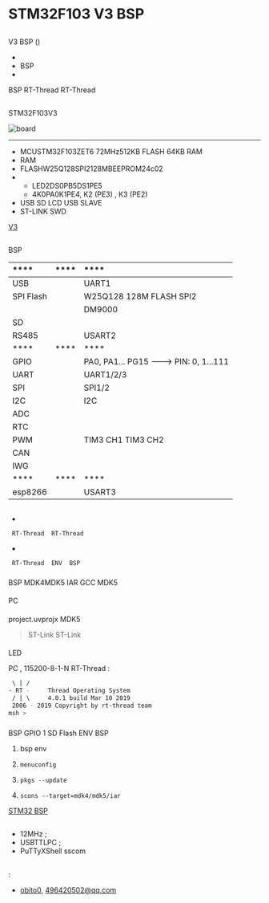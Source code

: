 # STM32F103 V3 BSP 

## 

 V3  BSP () 



- 
- BSP 
- 

 BSP RT-Thread  RT-Thread 

## 

STM32F103V3



![board](figures/board.png)

 **** 

- MCUSTM32F103ZET6 72MHz512KB FLASH 64KB RAM
-  RAM
-  FLASHW25Q128SPI2128MBEEPROM24c02
- 
  - LED2DS0PB5DS1PE5
  - 4K0PA0K1PE4, K2 (PE3) , K3 (PE2)
- USB SD LCD USB SLAVE
-  ST-LINK SWD 

[V3](http://www.openedv.com/thread-13912-1-1.html)

## 

 BSP 

| ****      | **** | ****                              |
| :----------------- | :----------: | :------------------------------------- |
| USB         |          |    UART1                              |
| SPI Flash         |          |   W25Q128 128M FLASH  SPI2           |
|             |          |    DM9000                             |
| SD              |          |                                      |
| RS485             |          |    USART2                            |
| ****      | **** | ****                               |
| GPIO              |          | PA0, PA1... PG15 ---> PIN: 0, 1...111 |
| UART              |          | UART1/2/3                             |
| SPI               |          | SPI1/2                            	  |
| I2C               |          |  I2C                              |
| ADC               |          |                                      |
| RTC               |          |  |
| PWM               |          | TIM3 CH1  TIM3 CH2                   |
| CAN               |          |                                      |
| IWG               |          |                                      |
| ****       | **** | ****                              |
|    esp8266        |          |    USART3                            |

## 



- 

     RT-Thread  RT-Thread  

- 

     RT-Thread  ENV  BSP 


### 

 BSP  MDK4MDK5  IAR  GCC  MDK5 

#### 

 PC

#### 

 project.uvprojx  MDK5 

>  ST-Link  ST-Link 

#### 

 LED  

 PC , 115200-8-1-N RT-Thread :

```bash
 \ | /
- RT -     Thread Operating System
 / | \     4.0.1 build Mar 10 2019
 2006 - 2019 Copyright by rt-thread team
msh >
```
### 

 BSP  GPIO  1  SD Flash  ENV BSP 

1.  bsp  env 

2. `menuconfig`

3. `pkgs --update`

4. `scons --target=mdk4/mdk5/iar` 

 [STM32  BSP ](../docs/STM32BSP.md)

## 

-  12MHz ;
- USBTTLPC ;
-  PuTTyXShell sscom

## 

:

-  [obito0](https://github.com/obito0), <496420502@qq.com>